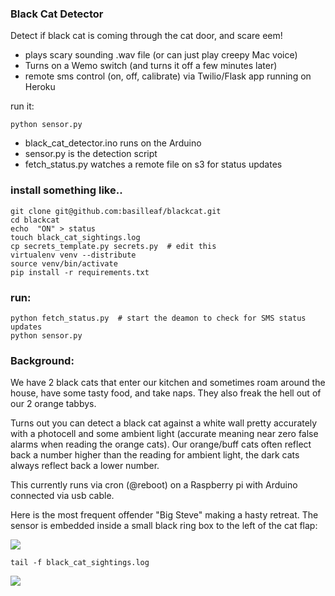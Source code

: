 ### Black Cat Detector

Detect if black cat is coming through the cat door, and scare eem! 
- plays scary sounding .wav file (or can just play creepy Mac voice) 
- Turns on a Wemo switch (and turns it off a few minutes later) 
- remote sms control (on, off, calibrate) via Twilio/Flask app running on Heroku

run it: 
    
    python sensor.py


- black_cat_detector.ino runs on the Arduino
- sensor.py is the detection script
- fetch_status.py watches a remote file on s3 for status updates


### install something like.. 

    git clone git@github.com:basilleaf/blackcat.git
    cd blackcat
    echo  "ON" > status
    touch black_cat_sightings.log
    cp secrets_template.py secrets.py  # edit this
    virtualenv venv --distribute
    source venv/bin/activate
    pip install -r requirements.txt
    
### run:
    python fetch_status.py  # start the deamon to check for SMS status updates
    python sensor.py  


### Background:

We have 2 black cats that enter our kitchen and sometimes roam around the house, have some tasty food, and take naps. They also freak the hell out of our 2 orange tabbys.

Turns out you can detect a black cat against a white wall pretty accurately with a photocell and some ambient light (accurate meaning near zero false alarms when reading the orange cats). Our orange/buff cats often reflect back a number higher than the reading for ambient light, the dark cats always reflect back a lower number.

This currently runs via cron (@reboot) on a Raspberry pi with Arduino connected via usb cable.

Here is the most frequent offender "Big Steve" making a hasty retreat. The sensor is embedded inside a small black ring box to the left of the cat flap:

<img src = "https://dl.dropboxusercontent.com/u/22391580/big_steve_gets_yelled_at.jpg">


    tail -f black_cat_sightings.log


<img src = "http://24.media.tumblr.com/e724ec40de93e65324ed1828df68da07/tumblr_mzyynrWrjc1qzaxi1o1_1280.jpg">
